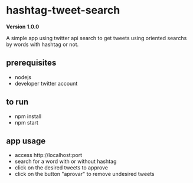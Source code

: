 # hashtag-tweet-search

**Version 1.0.0**

A simple app using twitter api search to get tweets using oriented searchs by words with hashtag or not.

## prerequisites
- nodejs
- developer twitter account

## to run

- npm install
- npm start

## app usage

- access http://localhost:port
- search for a word with or without hashtag
- click on the desired tweets to approve
- click on the button "aprovar" to remove undesired tweets
